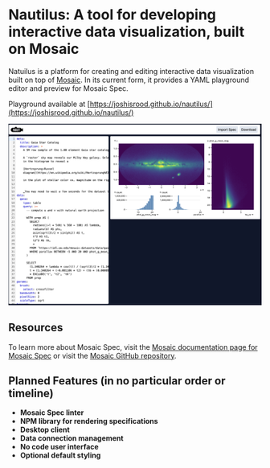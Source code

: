 # Nautilus: A tool for developing interactive data visualization, built on Mosaic

Natuilus is a platform for creating and editing interactive data visualization built on top
of [Mosaic](https://idl.uw.edu/mosaic/). In its current form, it provides a YAML 
playground editor and preview for Mosaic Spec.

Playground available at [https://joshisrood.github.io/nautilus/](https://joshisrood.github.io/nautilus/)

![Screen shot of the Natilus Playground interface](nautilus_playground.png)

## Resources

To learn more about Mosaic Spec, visit the 
[Mosaic documentation page for Mosaic Spec](https://idl.uw.edu/mosaic/spec/) or visit the
[Mosaic GitHub repository](https://github.com/uwdata/mosaic).

## Planned Features (in no particular order or timeline)

* __Mosaic Spec linter__
* __NPM library for rendering specifications__
* __Desktop client__
* __Data connection management__
* __No code user interface__
* __Optional default styling__